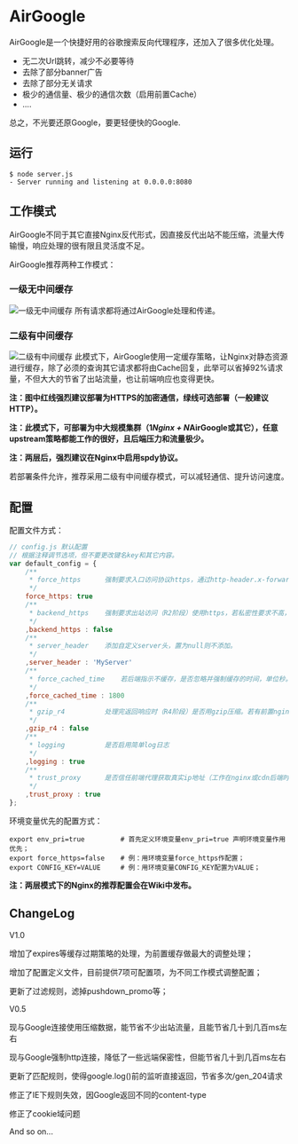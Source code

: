 # AirGoogle

AirGoogle是一个快捷好用的谷歌搜索反向代理程序，还加入了很多优化处理。

- 无二次Url跳转，减少不必要等待
- 去除了部分banner广告
- 去除了部分无关请求
- 极少的通信量、极少的通信次数（启用前置Cache）
- ....

总之，不光要还原Google，要更轻便快的Google.

## 运行

    $ node server.js
    - Server running and listening at 0.0.0.0:8080

## 工作模式

AirGoogle不同于其它直接Nginx反代形式，因直接反代出站不能压缩，流量大传输慢，响应处理的很有限且灵活度不足。

AirGoogle推荐两种工作模式：

### 一级无中间缓存

![一级无中间缓存](https://i.imgur.com/MmXbBRj.png)
所有请求都将通过AirGoogle处理和传递。

### 二级有中间缓存

![二级有中间缓存](https://i.imgur.com/nU5lCui.png)
此模式下，AirGoogle使用一定缓存策略，让Nginx对静态资源进行缓存，除了必须的查询其它请求都将由Cache回复，此举可以省掉92%请求量，不但大大的节省了出站流量，也让前端响应也变得更快。

**注：图中红线强烈建议部署为HTTPS的加密通信，绿线可选部署（一般建议HTTP）。**

**注：此模式下，可部署为中大规模集群（1*Nginx + N*AirGoogle或其它），任意upstream策略都能工作的很好，且后端压力和流量极少。**

**注：两层后，强烈建议在Nginx中启用spdy协议。**

若部署条件允许，推荐采用二级有中间缓存模式，可以减轻通信、提升访问速度。
	
## 配置

配置文件方式：

```javascript
// config.js 默认配置
// 根据注释调节选项，但不要更改键名key和其它内容。
var default_config = {
	/**
	 * force_https		强制要求入口访问协议https，通过http-header.x-forwarded-proto进行判断。
	 */
	force_https: true
	/**
	 * backend_https	强制要求出站访问（R2阶段）使用https，若私密性要求不高，可以置为false节省些连接时间。
	 */
	,backend_https : false
	/**
	 * server_header	添加自定义server头，置为null则不添加。
	 */
	,server_header : 'MyServer'
	/**
	 * force_cached_time	若后端指示不缓存，是否忽略并强制缓存的时间，单位秒。若允许无缓存的请求，则置为负数。
	 */
	,force_cached_time : 1800
	/**
	 * gzip_r4			处理完返回响应时（R4阶段）是否用gzip压缩。若有前置nginx代理/CDN，则应该优先使用nginx压缩。
	 */
	,gzip_r4 : false
	/**
	 * logging			是否启用简单log日志
	 */
	,logging : true
	/**
	 * trust_proxy		是否信任前端代理获取真实ip地址（工作在nginx或cdn后端时需要打开）。
	 */
	,trust_proxy : true
};
```

环境变量优先的配置方式：

```shell
export env_pri=true			# 首先定义环境变量env_pri=true 声明环境变量作用优先；
export force_https=false	# 例：用环境变量force_https作配置；
export CONFIG_KEY=VALUE		# 例：用环境变量CONFIG_KEY配置为VALUE；
```

**注：两层模式下的Nginx的推荐配置会在Wiki中发布。**

## ChangeLog

V1.0

增加了expires等缓存过期策略的处理，为前置缓存做最大的调整处理；

增加了配置定义文件，目前提供7项可配置项，为不同工作模式调整配置；

更新了过滤规则，滤掉pushdown_promo等；

V0.5

现与Google连接使用压缩数据，能节省不少出站流量，且能节省几十到几百ms左右

现与Google强制http连接，降低了一些远端保密性，但能节省几十到几百ms左右

更新了匹配规则，使得google.log()前的监听直接返回，节省多次/gen_204请求

修正了IE下规则失效，因Google返回不同的content-type

修正了cookie域问题

And so on...
